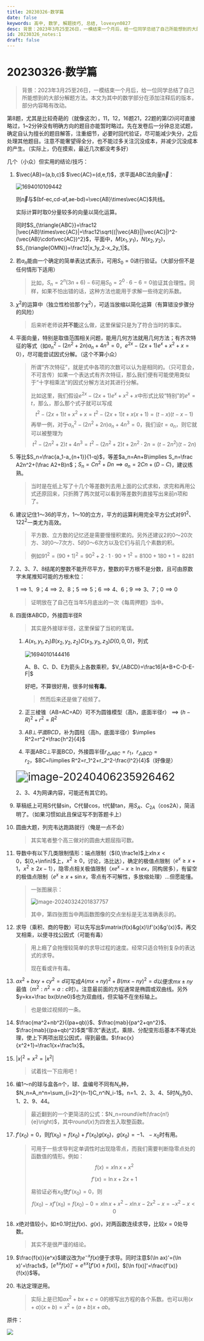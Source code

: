 ```yaml
---
title: 20230326·数学篇
date: false
keywords: 高中, 数学, 解题技巧, 总结, lovexyn0827
desc: 背景：2023年3月25至26日，一模结束一个月后，给一位同学总结了自己所能想到的大部分解题方法。本文为其中的数学部分在添加注释后的版本，部分内容略有改动。
id: 20230326_notes:1
draft: false
---
```


# 20230326·数学篇

> 背景：2023年3月25至26日，一模结束一个月后，给一位同学总结了自己所能想到的大部分解题方法。本文为其中的数学部分在添加注释后的版本，部分内容略有改动。

第8题，尤其是比较奇葩的（就像这次），11，12，16题21，22题的第(2)问可直接略过，1~2分钟没有明确方向的题目亦能暂时略过。先在发卷后一分钟总览试题，确定自认为擅长的题目解答，注重细节，必要时回代验证，尽可能减少失分，之后处理其他题目。注意不能奢望得全分，也不能过多关注沉没成本，并减少沉没成本的产生。（实际上，仍在摸索，最近几次都没考多好）

几个（小众）但实用的结论/技巧：

1. $\vec{AB}=(a,b,c)$ $\vec{AC}=(d,e,f)$，求平面ABC法向量$\vec{n}$：

   ![1694010109442](media/1694010109442.png)

   则$\vec{n}$与$(bf-ec,cd-af,ae-bd)=\vec{AB}\times\vec{AC}$共线。

   实际计算时取0分量较多的向量以简化运算。

   同时$S_{\triangle{ABC}}=\frac12 |\vec{AB}\times\vec{AC}|=\frac12\sqrt{(|\vec{AB}||\vec{AC}|)^2-(\vec{AB}\cdot\vec{AC})^2}$，平面中，$M(x_1,y_1)$，$N(x_2,y_2)$，$S_{\triangle{OMN}}=\frac12|x_1y_2-x_2y_1|$。

2. 若$a_n$能由一个确定的简单表达式表示，可用$S_0=0$进行验证。（大部分但不是任何情形下适用）

   > 比如，$S_n=2^n(3n+6)-6$可用$S_0=2^0\cdot6-6=0$验证其合理性。同样，如果不怕出错的话，这种方法也能用于求解一些待定的系数。

3. $\chi^2$的运算中（独立性检验那个$\chi^2$），可适当放缩以简化运算（有算错没步骤分的风险）

   > 后来听老师说**并不能**这么做，这里保留只是为了符合当时的事实。

4. 平面向量，特别是取值范围相关问题，能用几何方法就用几何方法；有齐次特征的等式（如$a_n^2-(2n^2+2n)a_n+4n^3=0$，$e^{2x}-(2x+1)e^x+x^2+x=0$），尽可能尝试因式分解。（这个不算小众）

   > 所谓“齐次特征”，就是式中各项的次数可以认为是相同的。（只可意会，不可言传）如果一个表达式有齐次特征，那么我们便有可能使用类似于“十字相乘法”的因式分解方法对其进行分解。
   >
   > 比如这里，我们假设$e^{2x}-(2x+1)e^x+x^2+x$中形式比较“特别”的$e^x=t$，那么，那么那个式子就可以写成
   > $$
   > t^2-(2x+1)t+x^2+x=t^2-(2x+1)t+x(x+1)=(t-x)(t-x-1)
   > $$
   > 再举一例，对于$a_n^2-(2n^2+2n)a_n+4n^3=0$，我们设$t=a_n$，则它就可以被整理为
   > $$
   > t^2-(2n^2+2)t+4n^3=t^2-(2n^2+2)t+2n^2\cdot 2n=(t-2n^2)(t-2n)
   > $$

5. 等比$S_n=\frac{a_1-a_{n+1}}{1-q}$，等差$a_n=An+B\implies S_n=\frac A2n^2+(\frac A2+B)n$；$S_n=Cn^2+Dn\implies a_n=2Cn+(D-C)$，建议练熟。

   > 当时是在纸上写了十几个等差数列去用上面的公式求和，求完和再用公式还原回来，只折腾了两次就可以看到等差数列直接写出来前$n$项和了。

6. 建议记住1～36的平方，1～10的立方，平方的运算利用完全平方公式对$91^2$、$122^2$一类尤为高效。

   > 平方数、立方数的记忆还是需要慢慢积累的。另外还建议2的0～20次方、3的0～7次方、5的0～6次方以及它们与前几个素数的积。

   > 例如$91^2=(90+1)^2=90^2+2\cdot1\cdot90+1^2=8100+180+1=8281$

7. 2、3、7、8结尾的整数不能开尽平方，整数的平方根不是分数，且可由原数字末尾推知可能的方根末位：

   $1\implies1、9$；$4\implies2、8$；$5\implies5$；$6\implies4、6$；$9\implies3、7$；$0\implies0$

   > 证明放在了自己在当年5月底出的一次《每周押题》当中。

8. 四面体ABCD，外接圆半径R

   > 其实是外接球半径，这里保留了当初的笔误。

   1. $A(x_1,y_1,z_1)B(x_2,y_2,z_2)C(x_3,y_3,z_3)D(0,0,0)$，列式

      ![1694010144416](media/1694010144416.png)

      A、B、C、D、E为箭头上各数乘积，$V_{ABCD}=\frac16|A+B+C-D-E-F|$

      好吧，不算很好用，很多时候**有毒**。

      > 然而后来还是做了视频了。

   2. 正三棱锥（AB=AC=AD）可不为圆锥模型（高h，底面半径r）$\implies(h-R)^2+r^2=R^2$

   3. $AB\bot 平面BCD$，补为圆柱（高h，底面半径r）$\implies R^2=r^2+\frac{h^2}{4}$

   4. 平面ABC$\bot$平面BCD，外接圆半径$r_{\triangle{ABC}}=r_1$，$r_{\triangle{BCD}}=r_2$，$BC=l\implies R^2=r_1^2+r_2^2-\frac{l^2}{4}$（好像是）

   <img src="media/image-20240406235926462.png" alt="image-20240406235926462" style="zoom:200%;" />

   2、3、4为网课内容，可能还有其它的。

9. 草稿纸上可用S代替sin，C代替cos，t代替tan，用$S_A$、$C_{2A}$（cos2A），简洁明了。（如果习惯如此且保证写不到答题卡上）

10. 圆曲大题，列完韦达跑路就行（俺是一点不会）

    > 其实笔者整个高三做对的圆曲大题屈指可数。

11. 导数中有以下几类限制情形：端点限制（$(0,\frac1e)$上$x\ln x<0$，$[0,+\infin)$上，$x^2\ge0$，讨论，洛比达），确定的极值点限制（$e^x\ge x+1$，$x^2\ge 2x-1$），隐零点相关极值限制（$xe^x-x\ge \ln ex$，同构居多），有留空的极值点限制（$e^x\ge x+\sin x$，零点有不可解性，多放缩处理）...但愿能懂。

    > 一张图展示：
    >
    > ![image-20240324201837757](media/image-20240324201837757.png)
    >
    > 其中，第四张图当中两函数图像的交点坐标是无法准确表示的。

12. 求导（乘积、商的导数）可以先写出$\matrix{f(x)&g(x)\\f'(x)&g'(x)}$，再交叉相乘，以便寻找公因式（可能有毒）

    > 用上瘾了会拖慢较简单的求导过程的速度。经常只适合特别复杂的表达式的求导。
    >
    > 现在看或许有毒。

13. $ax^2+bxy+cy^2=d$可写成$A(mx+ny)^2+B(mx-ny)^2=d$以便求$mx\pm ny$最值（$m^2:n^2=a:c$时）。注意最前面的方程通常是椭圆或双曲线。另外$y=kx+\frac bx(b\ne0)$也为双曲线，但实轴不在坐标轴上。

    > 也是做过视频的一条。

14. $\frac{ma^2+nb^2}{(pa+qb)}$、$\frac{mab}{pa^2+qn^2}$、$\frac{mab}{(pa+qb)^2}$类“零次”表达式，乘除、分配变形后基本不等式处理，使上下两项出现公因式，得到最值。$\frac{x}{x^2+1}=\frac1{x+\frac1x}$。

15. $|x|^2=x^2=|x^2|$

    > 试着找一下应用吧！

16. 编1～n的球与盒各n个，球、盒编号不同有$N_n$种，$N_n=A_n^n=\sum_{i=2}^{n-1}C_n^iN_i-1$。n=1、2、3、4、5时$N_n$为0、1、2、9、44。

    > 最近翻到的一个更简洁的公式：$N_n=round\left(\frac{n!}{e}\right)$，其中$round(x)$为四舍五入取整函数。

17. $f'(x_0)=0$，则$f(x_0)=f(x_0)+f'(x_0)g(x_0)$，$g(x_0)=-1、-x_0$时有用。

    > 可用于一些求导判定单调性时出现隐零点，而我们需要判断隐零点处的函数值的情形。例如：
    > $$
    > f(x)=x\ln x+x^2
    > $$
    >
    > $$
    > f'(x)=\ln x+2x+1
    > $$
    >
    > 易验证必有$x_0$使$f'(x_0)=0$，则
    > $$
    > f(x_0)-xf'(x_0)=f(x_0)-0=x\ln x+x^2-x\ln x-2x^2-x=-x^2-x<0
    > $$

18. $x$绝对值较小，如$\pm0.1$时比$f(x)$、$g(x)$，对两函数连续求导，比较$x=0$处导数。

    > 其实不是很严谨的结论。

19. $\frac{f(x)}{e^x}$建议改为$e^{-x}f(x)$便于求导。同时注意$(\ln ax)'=(\ln x)'=\frac1x$，$[e^{\pm x}f(x)]'=e^{\pm x}[f'(x)\pm f(x)]$，$[\ln f(x)]'=\frac{f'(x)}{f(x)}$等。

20. 韦达定理逆用。

    > 实际上是已知$ax^2+bx+c=0$的根写出方程的各个系数。也可以用$(x+a)(x+b)=x^2+(a+b)x+ab$。

原件：

![](media/ScreenCapture_2023-03-26-22h59m22s.jpg)